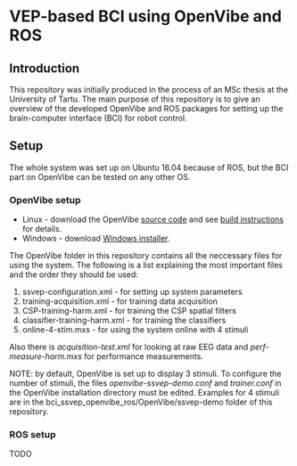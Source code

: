 # VEP-based BCI using OpenVibe and ROS
## Introduction
This repository was initially produced in the process of an MSc thesis at the University of Tartu. The main purpose of this repository is to give an overview of the developed OpenVibe and ROS packages for setting up the brain-computer interface (BCI) for robot control.

## Setup
The whole system was set up on Ubuntu 16.04 because of ROS, but the BCI part on OpenVibe can be tested on any other OS. 
### OpenVibe setup
* Linux - download the OpenVibe [source code](http://openvibe.inria.fr/downloads/) and see [build instructions](http://openvibe.inria.fr/build-instructions/) for details.
* Windows - download [Windows installer](http://openvibe.inria.fr/downloads/).

The OpenVibe folder in this repository contains all the neccessary files for using the system. The following is a list explaining the most important files and the order they should be used:

1. ssvep-configuration.xml - for setting up system parameters
2. training-acquisition.xml - for training data acquisition
3. CSP-training-harm.xml - for training the CSP spatial filters
4. classifier-training-harm.xml - for training the classifiers
5. online-4-stim.mxs - for using the system online with 4 stimuli

Also there is *acquisition-test.xml* for looking at raw EEG data and *perf-measure-harm.mxs* for performance measurements.

NOTE: by default, OpenVibe is set up to display 3 stimuli. To configure the number of stimuli, the files *openvibe-ssvep-demo.conf* and *trainer.conf* in the OpenVibe installation directory must be edited. Examples for 4 stimuli are in the bci_ssvep_openvibe_ros/OpenVibe/ssvep-demo folder of this repository.

### ROS setup

TODO

